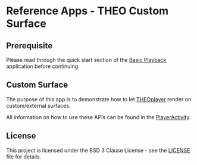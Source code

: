 # Reference Apps - THEO Custom Surface

## Prerequisite

Please read through the quick start section of the [Basic Playback] application before continuing.

## Custom Surface

The purpose of this app is to demonstrate how to let [THEOplayer] render on custom/external surfaces.

All information on how to use these APIs can be found in the [PlayerActivity](src/main/java/com/theoplayer/sample/surface/PlayerActivity.kt).

## License

This project is licensed under the BSD 3 Clause License - see the [LICENSE] file for details.

[//]: # (Links and Guides reference)
[THEOplayer]: https://www.theoplayer.com/
[Basic Playback]: ../basic-playback/README.md

[//]: # (Project files reference)
[LICENSE]: ../LICENSE
